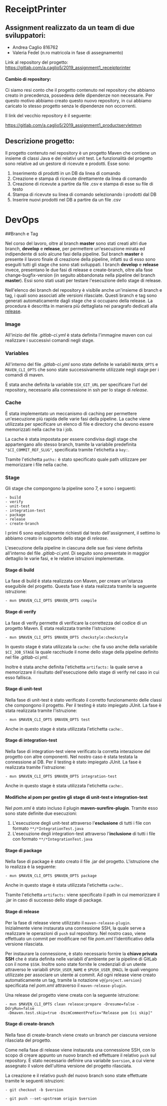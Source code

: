 # ReceiptPrinter

## Assignment realizzato da un team di due sviluppatori:

* Andrea Caglio 816762
* Valeria Fedel (n.ro matricola in fase di assegnamento)

Link al repository del progetto: https://gitlab.com/a.caglio5/2019_assignment1_receiptprinter 

#### Cambio di repository:

Ci siamo resi conto che il progetto contenuto nel repository che abbiamo creato in precedenza, possedeva delle 
dipendenze non necessarie. Per questo motivo abbiamo creato questo nuovo repository, in cui abbiamo caricato lo stesso 
progetto senza le dipendenze non occorrenti.


Il link del vecchio repository è il seguente:


https://gitlab.com/a.caglio5/2019_assignment1_productservletmvn

## Descrizione progetto:

Il progetto contenuto nel repository è un progetto Maven che contiene un insieme di classi Java e dei relativi 
unit test.
Le funzionalità del progetto sono relative ad un gestore di ricevute e prodotti. Esse sono:

1. Inserimento di prodotti in un DB da linea di comando
2. Creazione e stampa di ricevute direttamente da linea di comando
3. Creazione di ricevute a partire da file .csv e stampa di esse su file di testo
4. Stampa di ricevute su linea di comando selezionando i prodotti dal DB
5. Inserire nuovi prodotti nel DB a partire da un file .csv

# DevOps

##Branch e Tag

Nel corso del lavoro, oltre al branch **master** sono stati creati altri due branch, **develop** e **release**, 
per permettere un'esecuzione mirata ed indipendente di solo alcune fasi della pipeline. Sul branch **master** è 
presente il lavoro finale di creazione della pipeline, infatti su di esso sono eseguiti tutti gli stage che sono stati 
sviluppati. I branch **develop** e **release** invece, presentano le due fasi di release e create-branch, 
oltre alla fase change-bugfix-version (in seguito abbandonata nella pipeline del branch **master**). 
Essi sono stati usati per testare l'esecuzione dello stage di release.


Nell'elenco dei branch del repository è visibile anche un'insieme di branch e tag, 
i quali sono associati alle versioni rilasciate. Questi branch e tag sono generati automaticamente dagli stage che si
occupano della release. La procedura è descritta in maniera più dettagliata nei paragrafo dedicati alla
[release](#release).

### Image

All'inizio del file *.gitlab-ci.yml* è stata definita l'immagine maven con cui realizzare i successivi comandi
negli stage.

### Variables

All'interno del file *.gitlab-ci.yml* sono state definite le variabili `MAVEN_OPTS` e `MAVEN_CLI_OPTS` che sono state
successivamente utilizzate negli stage per i comandi di maven. 

È stata anche definita la variabile `SSH_GIT_URL` per specificare l'url del repository, necessario alla connessione 
in ssh per lo stage di *release*.

### Cache

È stata implementato un meccanismo di caching per permettere un'esecuzione più rapida delle varie fasi della pipeline.
La cache viene utilizzata per specificare un elenco di file e directory che devono essere memorizzati nella cache tra i
job.

La cache è stata impostata per essere condivisa dagli stage che appartengano allo stesso branch,
 tramite la variabile predefinita `"$CI_COMMIT_REF_SLUG"`, specificata tramite l'etichetta a `key:`.
 
 
Tramite l'etichetta `paths:` è stato specificato quale path utilizzare per memorizzare i file nella cache.

### Stage

Gli stage che compongono la pipeline sono 7, e sono i seguenti:

    - build
    - verify
    - unit-test
    - integration-test
    - package
    - release
    - create-branch
    
I primi 6 sono esplicitamente richiesti dal testo dell'assignment, il settimo lo abbiamo creato in supporto dello stage
di *release*.


L'esecuzione della pipeline in ciascuna delle sue fasi viene definita all'interno del file *.gitlab-ci.yml*. 
Di seguito sono presentate in maggior dettaglio le varie fasi, e le relative istruzioni implementate. 
 
#### Stage di build

La fase di build è stata realizzata con Maven, per creare un'istanza eseguibile del progetto.
 Questa fase è stata realizzata tramite la seguente istruzione:
  
    - mvn $MAVEN_CLI_OPTS $MAVEN_OPTS compile

#### Stage di verify

La fase di verify permette di verificare la correttezza del codice di un progetto Maven. 
È stata realizzata tramite l'istruzione:
  
    - mvn $MAVEN_CLI_OPTS $MAVEN_OPTS checkstyle:checkstyle
    
In questo stage è stata utilizzata la `cache:` che fa uso anche della variabile `$CI_JOB_STAGE` la quale racchiude il nome
dello stage della pipeline definito nel file *.gitlab-ci.yml*.


Inoltre è stata anche definita l'etichetta `artifacts:` la quale serve a memorizzare il risultato dell'esecuzione dello
stage di verify nel caso in cui esso fallisca.

#### Stage di unit-test

Nella fase di unit-test è stato verificato il corretto funzionamento delle classi
 che compongono il progetto. Per il testing è stato impiegato JUnit. La fase è stata realizzata tramite l'istruzione:

    - mvn $MAVEN_CLI_OPTS $MAVEN_OPTS test
    
Anche in questo stage è stata utilizzata l'etichetta `cache:`.

#### Stage di integration-test

Nella fase di integration-test viene verificato la corretta interazione del progetto con altre componenti. 
Nel nostro caso è stata testata la connessione al DB. 
Per il testing è stato impiegato JUnit. La fase è realizzata tramite l'istruzione:

    - mvn $MAVEN_CLI_OPTS $MAVEN_OPTS integration-test
    
Anche in questo stage è stata utilizzata l'etichetta `cache:`.

#### Modifiche al pom per gestire gli stage di unit-test e integration-test

Nel *pom.xml* è stato incluso il plugin **maven-surefire-plugin**. Tramite esso sono state definite due esecuzioni:

1. L'esecuzione degli unit-test attraverso l'**esclusione** di tutti i file con formato `**/*IntegrationTest.java`
2. L'esecuzione degli integration-test attraverso l'**inclusione** di tutti i file con 
formato `**/*IntegrationTest.java`

#### Stage di package

Nella fase di package è stato creato il file .jar del progetto. L'istruzione che lo realizza è la seguente: 
  
    - mvn $MAVEN_CLI_OPTS $MAVEN_OPTS package
    
Anche in questo stage è stata utilizzata l'etichetta `cache:`.


Tramite l'etichetta `artifacts:` viene specificato il path in cui memorizzare il .jar in caso di successo dello stage
di package.

#### <a id="release"></a>Stage di release

Per la fase di release viene utilizzato il `maven-release-plugin`. \
Inizialmente viene instaurata una connessione SSH, la quale serve a realizzare le operazioni di `push` sul repository.
Nel nostro caso, viene effettuato un commit per modificare nel file *pom.xml* l'identificativo della versione 
rilasciata.
 

Per instaurare la connessione, è stato necessario fornire la **chiave privata SSH** che è stata definita nelle variabili
 d'ambiente per la pipeline di GitLab con il nome `$SSH`.
Inoltre sono state fornite le credenziali di un utente attraverso le variabili `$PUSH_USER_NAME` e `$PUSH_USER_EMAIL` 
le quali vengono utilizzate per associare un utente ai commit. 
Ad ogni release viene creato automaticamente un tag, tramite la notazione `v@{project.version}`
 specificata nel *pom.xml* attraverso il `maven-release-plugin`.


Una release del progetto viene creata con la seguente istruzione:

    - mvn $MAVEN_CLI_OPTS clean release:prepare -Dresume=false -DdryRun=false
     -Dmaven.test.skip=true -DscmCommentPrefix="Release pom [ci skip]"

#### Stage di create-branch

Nella fase di create-branch viene creato un branch per ciascuna versione rilasciata del progetto.

 
Come nella fase di release viene instaurata una connessione SSH, con lo scopo di creare appunto un nuovo branch ed 
effettuare il relativo `push` sul repository. È stato necessario definire una variabile `$version`, 
a cui viene assegnato il valore dell'ultima versione del progetto rilasciata.


La creazione e il relativo push del nuovo branch sono state effettuate tramite le seguenti istruzioni:

    - git checkout -b $version

    - git push --set-upstream origin $version
